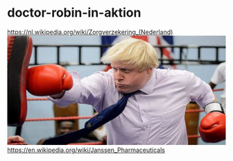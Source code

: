 # doctor-robin-in-aktion
https://nl.wikipedia.org/wiki/Zorgverzekering_(Nederland)
![](https://github.com/nondejus/doctor-robin-in-aktion/blob/main/ArtBoard%20Image%20(340).jpg)
https://en.wikipedia.org/wiki/Janssen_Pharmaceuticals




